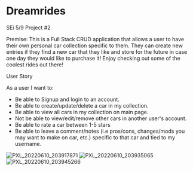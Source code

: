 # Dreamrides

SEi 5/9 Project #2

Premise:
This is a Full Stack CRUD application that allows a user to have their own personal car collection specific to them. They can create new entries if they find a new car that they like and store for the future in case one day they would like to purchase it! Enjoy checking out some of the coolest rides out there!

User Story

As a user I want to:

- Be able to Signup and login to an account.
- Be able to create/update/delete a car in my collection.
- Be able to view all cars in my collection on main page.
- Not be able to view/edit/remove other cars in another user's account.
- Be able to rate a car between 1-5 stars
- Be able to leave a comment/notes (i.e pros/cons, changes/mods you may want to make on car, etc.) specific to that car and tied to my username.

![PXL_20220610_203917871](https://user-images.githubusercontent.com/102341554/173152563-c218ea1c-67e4-477b-ad6e-609198de1184.jpg)
![PXL_20220610_203935065](https://user-images.githubusercontent.com/102341554/173152566-3b280500-4a54-4443-ab14-5c509a698105.jpg)
![PXL_20220610_203945266](https://user-images.githubusercontent.com/102341554/173152570-fb078cd0-5b42-4b9b-9d2b-4911e580cb2c.jpg)
